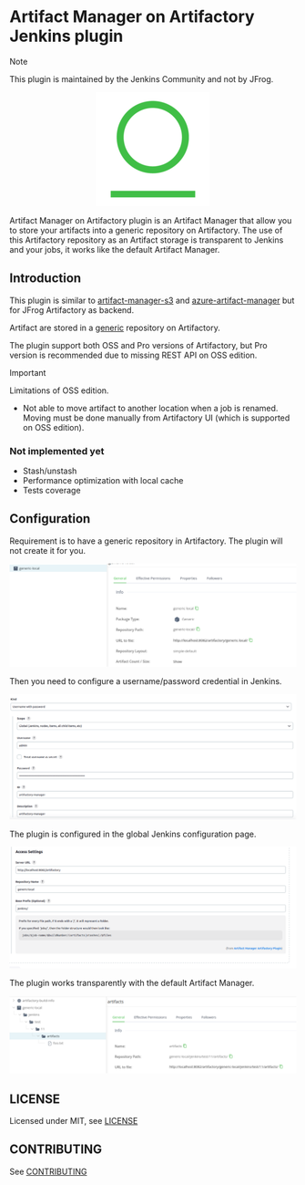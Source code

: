 # Artifact Manager on Artifactory Jenkins plugin

> [!NOTE]
> This plugin is maintained by the Jenkins Community and not by JFrog.

<p align="center">
  <img src="docs/artifactory_logo.png">
</p>

Artifact Manager on Artifactory plugin is an Artifact Manager that allow you to store your artifacts into a generic repository on Artifactory.
The use of this Artifactory repository as an Artifact storage is transparent to Jenkins and your jobs, it works like the default
Artifact Manager.

## Introduction

This plugin is similar to [artifact-manager-s3](https://plugins.jenkins.io/artifact-manager-s3/) and 
[azure-artifact-manager](https://plugins.jenkins.io/azure-artifact-manager/) but for JFrog Artifactory as backend.

Artifact are stored in a [generic](https://jfrog.com/help/r/jfrog-artifactory-documentation/generic-repositories) repository on Artifactory.

The plugin support both OSS and Pro versions of Artifactory, but Pro version is recommended due to missing REST API on OSS edition. 

> [!IMPORTANT]
> Limitations of OSS edition.

- Not able to move artifact to another location when a job is renamed. Moving must be done manually from Artifactory UI (which is supported on OSS edition).

### Not implemented yet

- Stash/unstash
- Performance optimization with local cache
- Tests coverage

## Configuration

Requirement is to have a generic repository in Artifactory. The plugin will not create it for you.

![Global configuration](docs/artifactory1.png)

Then you need to configure a username/password credential in Jenkins.

![Credentials](docs/artifactory2.png)

The plugin is configured in the global Jenkins configuration page.

![Global configuration](docs/artifactory3.png)

The plugin works transparently with the default Artifact Manager.

![Global configuration](docs/artifactory4.png)

## LICENSE

Licensed under MIT, see [LICENSE](LICENSE.md)

## CONTRIBUTING

See [CONTRIBUTING](CONTRIBUTING.md)
